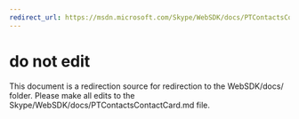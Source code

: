 ```yaml
---
redirect_url: https://msdn.microsoft.com/Skype/WebSDK/docs/PTContactsContactCard
---
```

# do not edit
This document is a redirection source for redirection to the WebSDK/docs/ folder. Please make all edits to the Skype/WebSDK/docs/PTContactsContactCard.md file.


